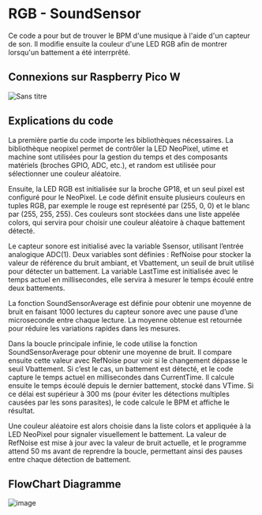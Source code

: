 # RGB - SoundSensor
Ce code a pour but de trouver le BPM d'une musique à l'aide d'un capteur de son. Il modifie ensuite la couleur d'une LED RGB afin de montrer lorsqu'un battement a été interrprêté.


## Connexions sur Raspberry Pico W
![Sans titre](https://github.com/user-attachments/assets/6bdcbd82-7b3d-46be-8e75-c1b7141be311)



## Explications du code 
La première partie du code importe les bibliothèques nécessaires. La bibliothèque neopixel permet de contrôler la LED NeoPixel, utime et machine sont utilisées pour la gestion du temps et des composants matériels (broches GPIO, ADC, etc.), et random est utilisée pour sélectionner une couleur aléatoire.

Ensuite, la LED RGB est initialisée sur la broche GP18, et un seul pixel est configuré pour le NeoPixel. Le code définit ensuite plusieurs couleurs en tuples RGB, par exemple le rouge est représenté par (255, 0, 0) et le blanc par (255, 255, 255). Ces couleurs sont stockées dans une liste appelée colors, qui servira pour choisir une couleur aléatoire à chaque battement détecté.

Le capteur sonore est initialisé avec la variable Ssensor, utilisant l’entrée analogique ADC(1). Deux variables sont définies : RefNoise pour stocker la valeur de référence du bruit ambiant, et Vbattement, un seuil de bruit utilisé pour détecter un battement. La variable LastTime est initialisée avec le temps actuel en millisecondes, elle servira à mesurer le temps écoulé entre deux battements.

La fonction SoundSensorAverage est définie pour obtenir une moyenne de bruit en faisant 1000 lectures du capteur sonore avec une pause d’une microseconde entre chaque lecture. La moyenne obtenue est retournée pour réduire les variations rapides dans les mesures.

Dans la boucle principale infinie, le code utilise la fonction SoundSensorAverage pour obtenir une moyenne de bruit. Il compare ensuite cette valeur avec RefNoise pour voir si le changement dépasse le seuil Vbattement. Si c’est le cas, un battement est détecté, et le code capture le temps actuel en millisecondes dans CurrentTime. Il calcule ensuite le temps écoulé depuis le dernier battement, stocké dans VTime. Si ce délai est supérieur à 300 ms (pour éviter les détections multiples causées par les sons parasites), le code calcule le BPM et affiche le résultat.

Une couleur aléatoire est alors choisie dans la liste colors et appliquée à la LED NeoPixel pour signaler visuellement le battement. La valeur de RefNoise est mise à jour avec la valeur de bruit actuelle, et le programme attend 50 ms avant de reprendre la boucle, permettant ainsi des pauses entre chaque détection de battement.

## FlowChart Diagramme
![image](https://github.com/user-attachments/assets/33ed7708-f955-4f4a-8520-12a3f12c4670)




